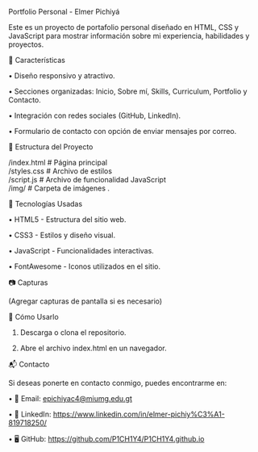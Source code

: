 Portfolio Personal - Elmer Pichiyá

Este es un proyecto de portafolio personal diseñado en HTML, CSS y JavaScript para mostrar información sobre mi experiencia, habilidades y proyectos.



📌 Características

•	Diseño responsivo y atractivo.

•	Secciones organizadas: Inicio, Sobre mí, Skills, Curriculum, Portfolio y Contacto.

•	Integración con redes sociales (GitHub, LinkedIn).

•	Formulario de contacto con opción de enviar mensajes por correo.



📁 Estructura del Proyecto

/index.html          	# Página principal  
/styles.css         	# Archivo de estilos  
/script.js         	# Archivo de funcionalidad JavaScript  
/img/              	# Carpeta de imágenes .



🚀 Tecnologías Usadas

•	HTML5 - Estructura del sitio web.

•	CSS3 - Estilos y diseño visual.

•	JavaScript - Funcionalidades interactivas.

•	FontAwesome - Iconos utilizados en el sitio.



📷 Capturas

(Agregar capturas de pantalla si es necesario)



📌 Cómo Usarlo

1.	Descarga o clona el repositorio.
   
2.	Abre el archivo index.html en un navegador.

   
   
📬 Contacto

Si deseas ponerte en contacto conmigo, puedes encontrarme en:

•	📧 Email: epichiyac4@miumg.edu.gt

•	🔗 LinkedIn: https://www.linkedin.com/in/elmer-pichiy%C3%A1-819718250/

•	🖥️ GitHub: https://github.com/P1CH1Y4/P1CH1Y4.github.io
